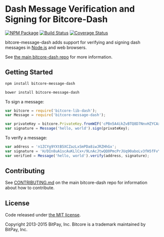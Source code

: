 # Dash Message Verification and Signing for Bitcore-Dash


[![NPM Package](https://img.shields.io/npm/v/bitcore-message-dash.svg?style=flat-square)](https://www.npmjs.org/package/bitcore-message-dash)
[![Build Status](https://img.shields.io/travis/dashpay/bitcore-message-dash.svg?branch=master&style=flat-square)](https://travis-ci.org/dashpay/bitcore-message-dash)
[![Coverage Status](https://img.shields.io/coveralls/bitpay/bitcore-message-dash.svg?style=flat-square)](https://coveralls.io/r/dashpay/bitcore-message-dash?branch=master)

bitcore-message-dash adds support for verifying and signing dash messages in [Node.js](http://nodejs.org/) and web browsers.

See [the main bitcore-dash repo](https://github.com/dashpay/bitcore-dash) for more information.

## Getting Started

```sh
npm install bitcore-message-dash
```

```sh
bower install bitcore-message-dash
```

To sign a message:

```javascript
var bitcore = require('bitcore-lib-dash');
var Message = require('bitcore-message-dash');

var privateKey = bitcore.PrivateKey.fromWIF('cPBn5A4ikZvBTQ8D7NnvHZYCAxzDZ5Z2TSGW2LkyPiLxqYaJPBW4');
var signature = Message('hello, world').sign(privateKey);
```

To verify a message:

```javascript
var address = 'n1ZCYg9YXtB5XCZazLxSmPDa8iwJRZHhGx';
var signature = 'H/DIn8uA1scAuKLlCx+/9LnAcJtwQQ0PmcPrJUq90aboLv3fH5fFvY+vmbfOSFEtGarznYli6ShPr9RXwY9UrIY=';
var verified = Message('hello, world').verify(address, signature);
```

## Contributing

See [CONTRIBUTING.md](https://github.com/dashpay/bitcore-dash/blob/master/CONTRIBUTING.md) on the main bitcore-dash repo for information about how to contribute.

## License

Code released under [the MIT license](https://github.com/bitpay/bitcore/blob/master/LICENSE).

Copyright 2013-2015 BitPay, Inc. Bitcore is a trademark maintained by BitPay, Inc.

